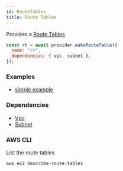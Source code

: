 ```yaml
---
id: RouteTables
title: Route Tables
---
```


Provides a [Route Tables](https://docs.aws.amazon.com/vpc/latest/userguide/VPC_Route_Tables.html)

```js
const rt = await provider.makeRouteTable({
  name: "rt",
  dependencies: { vpc, subnet },
});
```

### Examples

- [simple example](https://github.com/FredericHeem/grucloud/blob/master/examples/aws/iac.js)

### Dependencies

- [Vpc](./Vpc)
- [Subnet](./Subnet)

### AWS CLI

List the route tables

```
aws ec2 describe-route-tables
```
